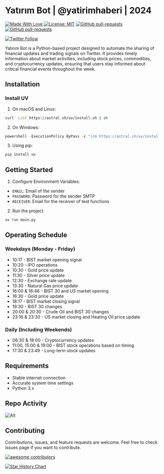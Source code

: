 # Yatırım Bot | @yatirimhaberi | 2024
[![Made With Love](https://img.shields.io/badge/Made%20With-Love-orange.svg)](https://github.com/chetanraj/awesome-github-badges) [![License: MIT](https://img.shields.io/badge/License-MIT-orange.svg)](https://opensource.org/licenses/MIT) [![GitHub pull-requests](https://img.shields.io/github/issues-pr/Descite-Co/yatirimbot.svg)](https://GitHub.com/Descite-Co/yatirimbot/pulls/) [![GitHub pull-requests](https://img.shields.io/github/issues/Descite-Co/yatirimbot.svg)](https://GitHub.com/Descite-Co/yatirimbot/pulls/)

[![Twitter Follow](https://img.shields.io/twitter/follow/yatirimhaberi?style=social)](https://x.com/yatirimhaberi)

Yatırım Bot is a Python-based project designed to automate the sharing of financial updates and trading signals on Twitter. It provides timely information about market activities, including stock prices, commodities, and cryptocurrency updates, ensuring that users stay informed about critical financial events throughout the week.

## Installation

### Install UV

1. On macOS and Linux:
```bash
curl -LsSf https://astral.sh/uv/install.sh | sh
```

2. On Windows:
```powershell
powershell -ExecutionPolicy ByPass -c "irm https://astral.sh/uv/install.ps1 | iex"
```

3. Using pip:
```bash
pip install uv
```

## Getting Started

1. Configure Environment Variables:
- `EMAIL`: Email of the sender
- `PASSWORD`: Password for the sender SMTP
- `RECEIVER`: Email for the receiver of test functions

2. Run the project:
```bash
uv run main.py
```

## Operating Schedule

### Weekdays (Monday - Friday)
- 10:17 - BIST market opening signal
- 10:20 - IPO operations
- 10:30 - Gold price update
- 11:30 - Silver price update
- 12:30 - Exchange rate update
- 13:30 - Natural Gas price update
- 16:00 & 16:46 - BIST 30 and US market opening
- 16:30 - Gold price update
- 18:17 - BIST market closing signal
- 19:30 - BIST 30 changes
- 20:00 & 20:30 - Crude Oil and BIST 30 changes
- 23:16 & 23:30 - US market closing and Heating Oil price update

### Daily (Including Weekends)
- 06:30 & 18:00 - Cryptocurrency updates
- 11:00, 15:00 & 19:00 - BIST stock operations based on timing
- 17:30 & 23:49 - Long-term stock updates

## Requirements
- Stable internet connection
- Accurate system time settings
- Python 3.x

## Repo Activity
![Alt](https://repobeats.axiom.co/api/embed/da97e089788d838318a0730bca98b374442292eb.svg "Repobeats analytics image")

## Contributing
Contributions, issues, and feature requests are welcome. Feel free to check issues page if you want to contribute.

[![awesome contributors](https://contrib.rocks/image?repo=Descite-Co/yatirimbot)](https://github.com/Descite-Co/yatirimbot)

[![Star History Chart](https://api.star-history.com/svg?repos=Descite-Co/yatirimbot&type=Timeline)](https://star-history.com/#Descite-Co/yatirimbot)
